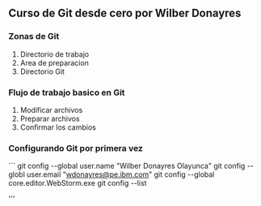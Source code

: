 ## Curso de Git desde cero por Wilber Donayres

### Zonas de Git
1. Directorio de trabajo
2. Area de preparacion
3. Directorio Git

### Flujo de trabajo basico en Git
1. Modificar archivos
2. Preparar archivos
3. Confirmar los cambios

### Configurando Git por primera vez
´´´
git config --global user.name "Wilber Donayres Olayunca"
git config --globl user.email "wdonayres@pe.ibm.com"
git config --global core.editor.WebStorm.exe
git config --list

'''
